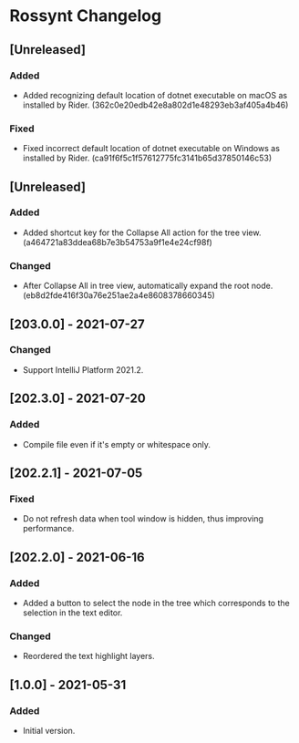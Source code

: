 <!-- Keep a Changelog guide -> https://keepachangelog.com -->

# Rossynt Changelog

## [Unreleased]
### Added
- Added recognizing default location of dotnet executable on macOS as installed by Rider. (362c0e20edb42e8a802d1e48293eb3af405a4b46)

### Fixed
- Fixed incorrect default location of dotnet executable on Windows as installed by Rider. (ca91f6f5c1f57612775fc3141b65d37850146c53)

## [Unreleased]
### Added
- Added shortcut key for the Collapse All action for the tree view. (a464721a83ddea68b7e3b54753a9f1e4e24cf98f)

### Changed
- After Collapse All in tree view, automatically expand the root node. (eb8d2fde416f30a76e251ae2a4e8608378660345)

## [203.0.0] - 2021-07-27
### Changed
- Support IntelliJ Platform 2021.2.

## [202.3.0] - 2021-07-20
### Added
- Compile file even if it's empty or whitespace only.

## [202.2.1] - 2021-07-05
### Fixed
- Do not refresh data when tool window is hidden, thus improving performance.

## [202.2.0] - 2021-06-16
### Added
- Added a button to select the node in the tree which corresponds to the selection in the text editor.

### Changed
- Reordered the text highlight layers.

## [1.0.0] - 2021-05-31
### Added
- Initial version.

